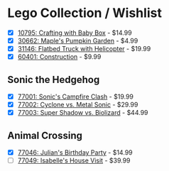 # Lego Collection / Wishlist

- [x] [10795: Crafting with Baby Box](https://www.lego.com/en-us/product/crafting-with-baby-box-10795) - $14.99
- [x] [30662: Maple's Pumpkin Garden](https://www.lego.com/en-us/product/maple-s-pumpkin-garden-beach-cleanup-30662) - $4.99
- [x] [31146: Flatbed Truck with Helicopter](https://www.lego.com/en-us/product/flatbed-truck-with-helicopter-31146) - $19.99
- [x] [60401: Construction](https://www.lego.com/en-us/product/construction-steamroller-60401) - $9.99

## Sonic the Hedgehog

- [x] [77001: Sonic's Campfire Clash](https://www.lego.com/en-us/product/sonic-s-campfire-clash-77001) - $19.99
- [x] [77002: Cyclone vs. Metal Sonic](https://www.lego.com/en-us/product/cyclone-vs-metal-sonic-77002) - $29.99
- [x] [77003: Super Shadow vs. Biolizard](https://www.lego.com/en-us/product/super-shadow-vs-biolizard-77003) - $44.99

## Animal Crossing

- [x] [77046: Julian's Birthday Party](https://www.lego.com/en-us/product/julian-s-birthday-party-77046) - $14.99
- [ ] [77049: Isabelle's House Visit](https://www.lego.com/en-us/product/isabelle-s-house-visit-77049) - $39.99
